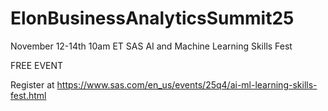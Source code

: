 # ElonBusinessAnalyticsSummit25

November 12-14th 10am ET
SAS AI and Machine Learning Skills Fest


FREE EVENT

Register at
https://www.sas.com/en_us/events/25q4/ai-ml-learning-skills-fest.html
